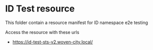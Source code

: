 # ID Test resource
This folder contain a resource manifest for ID namespace e2e testing

Access the resource with these urls
- https://id-test-sts-v2.woven-city.local/
